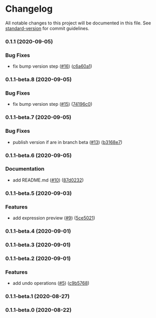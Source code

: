 # Changelog

All notable changes to this project will be documented in this file. See [standard-version](https://github.com/conventional-changelog/standard-version) for commit guidelines.

### 0.1.1 (2020-09-05)


### Bug Fixes

* fix bump version step ([#16](https://github.com/CaioOliveira793/my-first-npm-module/issues/16)) ([c6a60a1](https://github.com/CaioOliveira793/my-first-npm-module/commit/c6a60a1a36015e1d049693c85a17519217eabd30))

### 0.1.1-beta.8 (2020-09-05)


### Bug Fixes

* fix bump version step ([#15](https://github.com/CaioOliveira793/my-first-npm-module/issues/15)) ([74196c0](https://github.com/CaioOliveira793/my-first-npm-module/commit/74196c06aed71fe93fba6369e7b64842fa7fe53a))

### 0.1.1-beta.7 (2020-09-05)


### Bug Fixes

* publish version if are in branch beta ([#13](https://github.com/CaioOliveira793/my-first-npm-module/issues/13)) ([b3168e7](https://github.com/CaioOliveira793/my-first-npm-module/commit/b3168e713a98d05376b3c96fefaf754b80428467))

### 0.1.1-beta.6 (2020-09-05)


### Documentation

* add README.md ([#10](https://github.com/CaioOliveira793/my-first-npm-module/issues/10)) ([87d0232](https://github.com/CaioOliveira793/my-first-npm-module/commit/87d0232c1a829e46599409d77130048d10177719))

### 0.1.1-beta.5 (2020-09-03)


### Features

* add expression preview ([#9](https://github.com/CaioOliveira793/my-first-npm-module/issues/9)) ([5ce5021](https://github.com/CaioOliveira793/my-first-npm-module/commit/5ce5021defc80118cd4a31f0f0d701707351a5df))

### 0.1.1-beta.4 (2020-09-01)

### 0.1.1-beta.3 (2020-09-01)

### 0.1.1-beta.2 (2020-09-01)


### Features

* add undo operations ([#5](https://github.com/CaioOliveira793/my-first-npm-module/issues/5)) ([c9b5768](https://github.com/CaioOliveira793/my-first-npm-module/commit/c9b5768c1c4d3021aade6eda0fcf72dacf255924))

### 0.1.1-beta.1 (2020-08-27)

### 0.1.1-beta.0 (2020-08-22)
